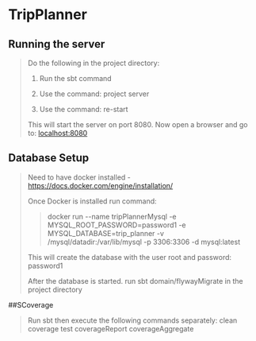# TripPlanner

## Running the server

>Do the following in the project directory:
>
>1. Run the sbt command
>
>2. Use the command: project server
>
>3. Use the command: re-start
>
>
>This will start the server on port 8080. Now open a browser and go to: [localhost:8080](localhost:8080)

## Database Setup

>Need to have docker installed - https://docs.docker.com/engine/installation/
>
>Once Docker is installed run command:
>>docker run --name tripPlannerMysql -e MYSQL_ROOT_PASSWORD=password1 -e MYSQL_DATABASE=trip_planner  -v /mysql/datadir:/var/lib/mysql -p 3306:3306 -d mysql:latest
>
>This will create the database with the user root and password: password1
>
>After the database is started. run sbt domain/flywayMigrate in the project directory

##SCoverage

>Run sbt then execute the following commands separately: clean coverage test coverageReport coverageAggregate